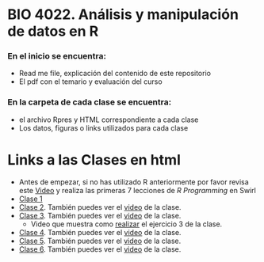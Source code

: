 # BIO 4022. Análisis y manipulación de datos en R

### En el inicio se encuentra:

- Read me file, explicación del contenido de este repositorio
- El pdf con el temario y evaluación del curso

### En la carpeta  de cada clase se encuentra:

- el archivo Rpres y HTML correspondiente a cada clase 
- Los datos, figuras o links utilizados para cada clase

# Links a las Clases en html

- Antes de empezar, si no has utilizado R anteriormente por favor revisa este 
  [Video](https://youtu.be/w6L7Ye18yPE) y realiza las primeras 7 lecciones de 
  *R Programming* en Swirl
- [Clase 1](http://rpubs.com/derek_corcoran/Clase1)
- [Clase 2](http://rpubs.com/derek_corcoran/Clase2). También puedes ver el [video](https://youtu.be/Ft6r7pD_eSs) de la clase.
- [Clase 3](http://rpubs.com/derek_corcoran/Clase3). También puedes ver el [video](https://youtu.be/5tjCeFb2oSk) de la clase.
    + Video que muestra como [realizar](https://youtu.be/lDp5OJzeG34) el ejercicio 3 de la clase.
- [Clase 4](http://rpubs.com/derek_corcoran/Clase4). También puedes ver el [video](https://youtu.be/miqDWpVEMRg) de la clase.
- [Clase 5](http://rpubs.com/derek_corcoran/Clase5). También puedes ver el [video](https://youtu.be/bvzi88XRq4c) de la clase.
- [Clase 6](http://rpubs.com/derek_corcoran/Clase6). También puedes ver el [video](https://youtu.be/nGb2__ksaho) de la clase.
